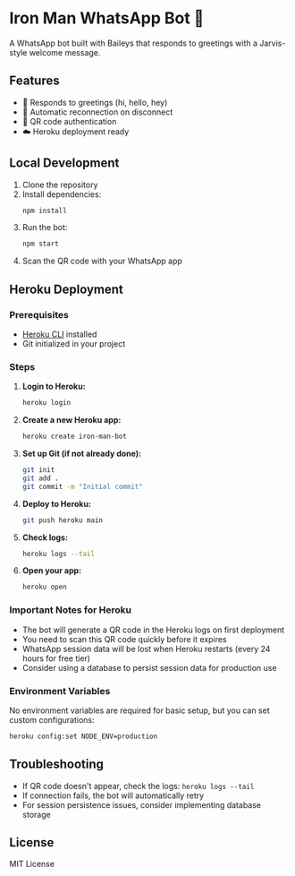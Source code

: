 # Iron Man WhatsApp Bot 🤖

A WhatsApp bot built with Baileys that responds to greetings with a Jarvis-style welcome message.

## Features

- 🤖 Responds to greetings (hi, hello, hey)
- 🔄 Automatic reconnection on disconnect
- 📱 QR code authentication
- ☁️ Heroku deployment ready

## Local Development

1. Clone the repository
2. Install dependencies:
   ```bash
   npm install
   ```
3. Run the bot:
   ```bash
   npm start
   ```
4. Scan the QR code with your WhatsApp app

## Heroku Deployment

### Prerequisites
- [Heroku CLI](https://devcenter.heroku.com/articles/heroku-cli) installed
- Git initialized in your project

### Steps

1. **Login to Heroku:**
   ```bash
   heroku login
   ```

2. **Create a new Heroku app:**
   ```bash
   heroku create iron-man-bot
   ```

3. **Set up Git (if not already done):**
   ```bash
   git init
   git add .
   git commit -m "Initial commit"
   ```

4. **Deploy to Heroku:**
   ```bash
   git push heroku main
   ```

5. **Check logs:**
   ```bash
   heroku logs --tail
   ```

6. **Open your app:**
   ```bash
   heroku open
   ```

### Important Notes for Heroku

- The bot will generate a QR code in the Heroku logs on first deployment
- You need to scan this QR code quickly before it expires
- WhatsApp session data will be lost when Heroku restarts (every 24 hours for free tier)
- Consider using a database to persist session data for production use

### Environment Variables

No environment variables are required for basic setup, but you can set custom configurations:

```bash
heroku config:set NODE_ENV=production
```

## Troubleshooting

- If QR code doesn't appear, check the logs: `heroku logs --tail`
- If connection fails, the bot will automatically retry
- For session persistence issues, consider implementing database storage

## License

MIT License
